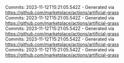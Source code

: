 Commits: 2023-11-12T15:21:05.542Z - Generated via https://github.com/marketplace/actions/artificial-grass
<br>
Commits: 2023-11-12T15:21:05.542Z - Generated via https://github.com/marketplace/actions/artificial-grass
<br>
Commits: 2023-11-12T15:21:05.542Z - Generated via https://github.com/marketplace/actions/artificial-grass
<br>
Commits: 2023-11-12T15:21:05.542Z - Generated via https://github.com/marketplace/actions/artificial-grass
<br>
Commits: 2023-11-12T15:21:05.542Z - Generated via https://github.com/marketplace/actions/artificial-grass
<br>
